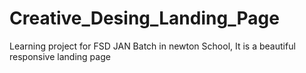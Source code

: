 # Creative_Desing_Landing_Page
Learning project for FSD JAN Batch in newton School, It is a beautiful  responsive landing page
